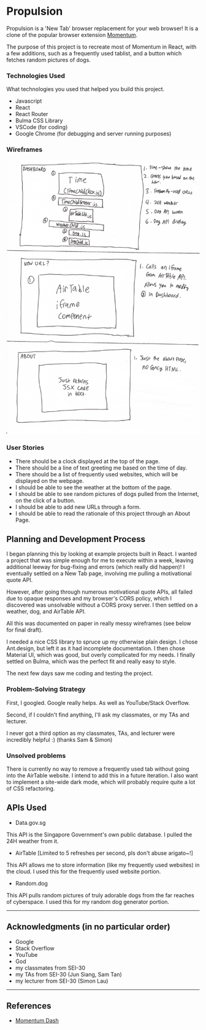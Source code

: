# Propulsion

Propulsion is a 'New Tab' browser replacement for your web browser! It is a clone of the popular browser extension [Momentum](https://momentumdash.com/).

The purpose of this project is to recreate most of Momentum in React, with a few additions, such as a frequently used tablist, and a button which fetches random pictures of dogs.

### Technologies Used
What technologies you used that helped you build this project. 

* Javascript
* React
* React Router
* Bulma CSS Library
* VSCode (for coding)
* Google Chrome (for debugging and server running purposes)

### Wireframes

![You should see a Wireframe, please load!!](/src/PROJ2_Wireframe.png)

### User Stories

* There should be a clock displayed at the top of the page.
* There should be a line of text greeting me based on the time of day.
* There should be a list of frequently used websites, which will be displayed on the webpage.
* I should be able to see the weather at the bottom of the page.
* I should be able to see random pictures of dogs pulled from the Internet, on the click of a button.
* I should be able to add new URLs through a form.
* I should be able to read the rationale of this project through an About Page.

## Planning and Development Process

I began planning this by looking at example projects built in React. I wanted a project that was simple enough for me to execute within a week, leaving additional leeway for bug-fixing and errors (which really did happen)! I eventually settled on a New Tab page, involving me pulling a motivational quote API.

However, after going through numerous motivational quote APIs, all failed due to opaque responses and my browser's CORS policy, which I discovered was unsolvable without a CORS proxy server. I then settled on a weather, dog, and AirTable API.

All this was documented on paper in really messy wireframes (see below for final draft).

I needed a nice CSS library to spruce up my otherwise plain design. I chose Ant.design, but left it as it had incomplete documentation. I then chose Material UI, which was good, but overly complicated for my needs. I finally settled on Bulma, which was the perfect fit and really easy to style.

The next few days saw me coding and testing the project.

### Problem-Solving Strategy

First, I googled. Google really helps. As well as YouTube/Stack Overflow.

Second, if I couldn't find anything, I'll ask my classmates, or my TAs and lecturer.

I never got a third option as my classmates, TAs, and lecturer were incredibly helpful :) (thanks Sam & Simon)

### Unsolved problems

There is currently no way to remove a frequently used tab without going into the AirTable website. I intend to add this in a future iteration. I also want to implement a site-wide dark mode, which will probably require quite a lot of CSS refactoring.

## APIs Used

* Data.gov.sg

This API is the Singapore Government's own public database. I pulled the 24H weather from it.

* AirTable [Limited to 5 refreshes per second, pls don't abuse arigato~!]

This API allows me to store information (like my frequently used websites) in the cloud. I used this for the frequently used website portion.

* Random.dog

This API pulls random pictures of truly adorable dogs from the far reaches of cyberspace. I used this for my random dog generator portion.

---

## Acknowledgments (in no particular order)

* Google
* Stack Overflow
* YouTube
* God
* my classmates from SEI-30
* my TAs from SEI-30 (Jun Siang, Sam Tan)
* my lecturer from SEI-30 (Simon Lau)


---

 ## References

 * [Momentum Dash](https://momentumdash.com/)
